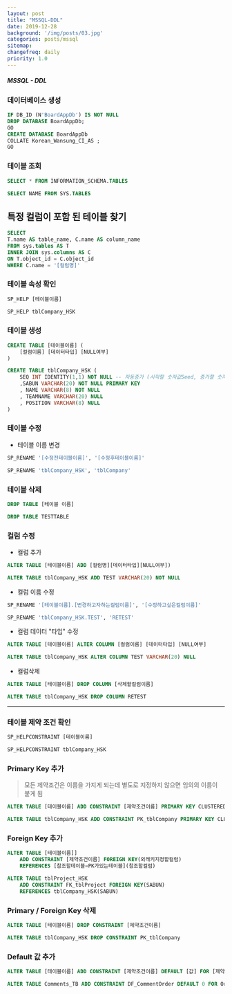 ```yaml
---
layout: post
title: "MSSQL-DDL"
date: 2019-12-28
background: '/img/posts/03.jpg'
categories: posts/mssql
sitemap:
changefreq: daily
priority: 1.0
---
```

<p></p>

<h5 class="section-heading"> MSSQL - DDL </h5>

### 데이터베이스 생성
```sql
IF DB_ID (N'BoardAppDb') IS NOT NULL  
DROP DATABASE BoardAppDb;  
GO  
CREATE DATABASE BoardAppDb  
COLLATE Korean_Wansung_CI_AS ;  
GO
```


### 테이블 조회
```sql
SELECT * FROM INFORMATION_SCHEMA.TABLES

SELECT NAME FROM SYS.TABLES
```

## 특정 컬럼이 포함 된 테이블 찾기
```sql
SELECT
T.name AS table_name, C.name AS column_name
FROM sys.tables AS T
INNER JOIN sys.columns AS C
ON T.object_id = C.object_id
WHERE C.name = '[컬럼명]'
```

### 테이블 속성 확인
```sql
SP_HELP [테이블이름]
```

```sql
SP_HELP tblCompany_HSK
```

### 테이블 생성
```sql
CREATE TABLE [테이블이름] (
	[컬럼이름] [데이터타입] [NULL여부]
)
```
```sql
CREATE TABLE tblCompany_HSK (
	SEQ INT IDENTITY(1,1) NOT NULL -- 자동증가 (시작할 숫자값Seed, 증가할 숫자값)
	,SABUN VARCHAR(20) NOT NULL PRIMARY KEY
	, NAME VARCHAR(8) NOT NULL
	, TEAMNAME VARCHAR(20) NULL
	, POSITION VARCHAR(8) NULL
)
```

### 테이블 수정

- 테이블 이름 변경
```sql
SP_RENAME '[수정전테이블이름]', '[수정후테이블이름]'
```
```sql
SP_RENAME 'tblCompany_HSK', 'tblCompany'
```

### 테이블 삭제
```sql
DROP TABLE [테이블 이름]
```
```sql
DROP TABLE TESTTABLE
```


### 컬럼 수정

- 컬럼 추가
```sql
ALTER TABLE [테이블이름] ADD [컬럼명][데이터타입][NULL여부])
```
```sql
ALTER TABLE tblCompany_HSK ADD TEST VARCHAR(20) NOT NULL
```

- 컬럼 이름 수정
```sql
SP_RENAME '[테이블이름].[변경하고자하는컬럼이름]', '[수정하고싶은컬럼이름]'
```
```sql
SP_RENAME 'tblCompany_HSK.TEST', 'RETEST'
```

- 컬럼 데이터 "타입" 수정
```sql
ALTER TABLE [테이블이름] ALTER COLUMN [컬럼이름] [데이터타입] [NULL여부]
```
```sql
ALTER TABLE tblCompany_HSK ALTER COLUMN TEST VARCHAR(20) NULL
```

- 컬럼삭제
```sql
ALTER TABLE [테이블이름] DROP COLUMN [삭제할컬럼이름]
```
```sql
ALTER TABLE tblCompany_HSK DROP COLUMN RETEST
```

---
### 테이블 제약 조건 확인
```sql
SP_HELPCONSTRAINT [테이블이름]
```
```sql
SP_HELPCONSTRAINT tblCompany_HSK
```

### Primary Key 추가

 > 모든 제약조건은 이름을 가지게 되는데 별도로 지정하지 않으면 임의의 이름이 붙게 됨
```sql
ALTER TABLE [테이블이름] ADD CONSTRAINT [제약조건이름] PRIMARY KEY CLUSTERED (PK지정할컬럼이름)
```
```sql
ALTER TABLE tblCompany_HSK ADD CONSTRAINT PK_tblCompany PRIMARY KEY CLUSTERED (SABUN)
```

###  Foreign Key 추가
```sql
ALTER TABLE [테이블이름]] 
	ADD CONSTRAINT [제약조건이름] FOREIGN KEY(외래키지정할컬럼) 
	REFERENCES [참조할테이블=PK가있는테이블](참조할컬럼) 
```
```sql
ALTER TABLE tblProject_HSK 
	ADD CONSTRAINT FK_tblProject FOREIGN KEY(SABUN) 
	REFERENCES tblCompany_HSK(SABUN) 
```


### Primary / Foreign Key 삭제
```sql
ALTER TABLE [테이블이름] DROP CONSTRAINT [제약조건이름]
```
```sql
ALTER TABLE tblCompany_HSK DROP CONSTRAINT PK_tblCompany
```


### Default 값 추가
```sql
ALTER TABLE [테이블이름] ADD CONSTRAINT [제약조건이름] DEFAULT [값] FOR [제약조건넣을컬럼이름]
```
```sql
ALTER TABLE Comments_TB ADD CONSTRAINT DF_CommentOrder DEFAULT 0 FOR OriginCommentNo
```

